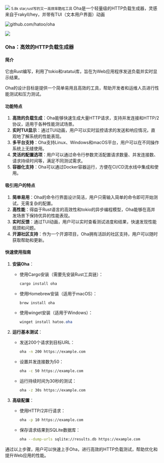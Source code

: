 <img src="/assets/image/241106-oha-1.png">
<small>5.8k star,rust写的又一高效率酷炫工具</small>
Oha是一个轻量级的HTTP负载生成器，灵感来自于rakyll/hey，并带有TUI（文本用户界面）动画

![github.com/hatoo/oha](/assets/image/241106-oha.png)

![](/assets/image/241106-oha-1.png)

### Oha：高效的HTTP负载生成器

#### 简介

它由Rust编写，利用了tokio和ratatui库，旨在为Web应用程序发送负载并实时显示结果。

Oha的设计目标是提供一个简单易用且高效的工具，帮助开发者和运维人员进行性能测试和压力测试。

#### 功能特点

1. **高效的负载生成**：Oha能够快速生成大量HTTP请求，支持并发连接和HTTP/2协议，适用于各种性能测试场景。
2. **实时TUI显示**：通过TUI动画，用户可以实时监控请求的发送和响应情况，直观地了解系统的性能表现。
3. **多平台支持**：Oha支持Linux、Windows和macOS平台，用户可以在不同操作系统上无缝使用。
4. **灵活的配置选项**：用户可以通过命令行参数灵活配置请求数量、并发连接数、请求持续时间等，满足不同测试需求。
5. **容器化支持**：Oha可以通过Docker容器运行，方便在CI/CD流水线中集成和使用。

#### 吸引用户的特点

1. **简单易用**：Oha的命令行界面设计简洁，用户只需输入简单的命令即可开始测试，无需复杂的配置。
2. **高性能**：得益于Rust语言的高效性和tokio的异步编程模型，Oha能够在高并发场景下保持优异的性能表现。
3. **实时反馈**：通过TUI动画，用户可以实时查看测试进度和结果，快速发现性能瓶颈和问题。
4. **开源社区支持**：作为一个开源项目，Oha拥有活跃的社区支持，用户可以随时获取帮助和更新。

#### 快速使用指南

1. **安装Oha**：
   - 使用Cargo安装（需要先安装Rust工具链）：
     ```bash
     cargo install oha
     ```
   - 使用Homebrew安装（适用于macOS）：
     ```bash
     brew install oha
     ```
   - 使用winget安装（适用于Windows）：
     ```powershell
     winget install hatoo.oha
     ```

2. **运行基本测试**：
   - 发送200个请求到目标URL：
     ```bash
     oha -n 200 https://example.com
     ```
   - 设置并发连接数为50：
     ```bash
     oha -c 50 https://example.com
     ```
   - 运行持续时间为30秒的测试：
     ```bash
     oha -z 30s https://example.com
     ```

3. **高级配置**：
   - 使用HTTP/2并行请求：
     ```bash
     oha -p 10 https://example.com
     ```
   - 保存请求结果到SQLite数据库：
     ```bash
     oha --dump-urls sqlite://results.db https://example.com
     ```

通过以上步骤，用户可以快速上手Oha，进行高效的HTTP负载测试，帮助优化和提升Web应用的性能。

